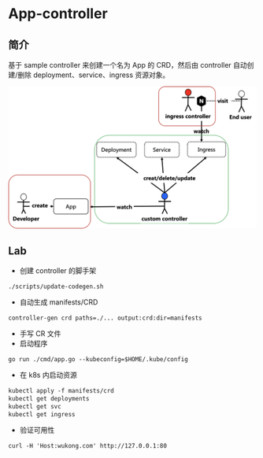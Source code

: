 # App-controller

## 简介

基于 sample controller 来创建一个名为 App 的 CRD，然后由 controller 自动创建/删除 deployment、service、ingress 资源对象。

<img src="figures/image-20220912133710917.png" alt="image-20220912133710917" style="zoom:50%;" />

## Lab


- 创建 controller 的脚手架

```shell
./scripts/update-codegen.sh
```

- 自动生成 manifests/CRD

```shell
controller-gen crd paths=./... output:crd:dir=manifests 
```


- 手写 CR 文件
- 启动程序

```shell
go run ./cmd/app.go --kubeconfig=$HOME/.kube/config 
```

- 在 k8s 内启动资源

```shell
kubectl apply -f manifests/crd
kubectl get deployments
kubectl get svc
kubectl get ingress
```

- 验证可用性

```shell
curl -H 'Host:wukong.com' http://127.0.0.1:80
```

